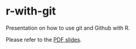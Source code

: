 
# r-with-git

Presentation on how to use git and Github with R.

Please refer to the [PDF slides](r-with-git.pdf).
